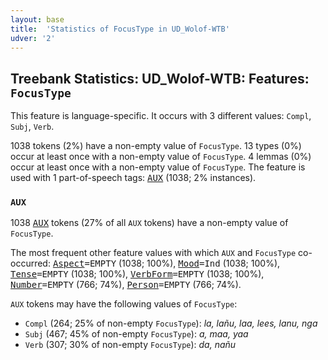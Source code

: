 ```yaml
---
layout: base
title:  'Statistics of FocusType in UD_Wolof-WTB'
udver: '2'
---
```


## Treebank Statistics: UD_Wolof-WTB: Features: `FocusType`

This feature is language-specific.
It occurs with 3 different values: `Compl`, `Subj`, `Verb`.

1038 tokens (2%) have a non-empty value of `FocusType`.
13 types (0%) occur at least once with a non-empty value of `FocusType`.
4 lemmas (0%) occur at least once with a non-empty value of `FocusType`.
The feature is used with 1 part-of-speech tags: <tt><a href="wo_wtb-pos-AUX.html">AUX</a></tt> (1038; 2% instances).

### `AUX`

1038 <tt><a href="wo_wtb-pos-AUX.html">AUX</a></tt> tokens (27% of all `AUX` tokens) have a non-empty value of `FocusType`.

The most frequent other feature values with which `AUX` and `FocusType` co-occurred: <tt><a href="wo_wtb-feat-Aspect.html">Aspect</a></tt><tt>=EMPTY</tt> (1038; 100%), <tt><a href="wo_wtb-feat-Mood.html">Mood</a></tt><tt>=Ind</tt> (1038; 100%), <tt><a href="wo_wtb-feat-Tense.html">Tense</a></tt><tt>=EMPTY</tt> (1038; 100%), <tt><a href="wo_wtb-feat-VerbForm.html">VerbForm</a></tt><tt>=EMPTY</tt> (1038; 100%), <tt><a href="wo_wtb-feat-Number.html">Number</a></tt><tt>=EMPTY</tt> (766; 74%), <tt><a href="wo_wtb-feat-Person.html">Person</a></tt><tt>=EMPTY</tt> (766; 74%).

`AUX` tokens may have the following values of `FocusType`:

* `Compl` (264; 25% of non-empty `FocusType`): <em>la, lañu, laa, lees, lanu, nga</em>
* `Subj` (467; 45% of non-empty `FocusType`): <em>a, maa, yaa</em>
* `Verb` (307; 30% of non-empty `FocusType`): <em>da, nañu</em>

